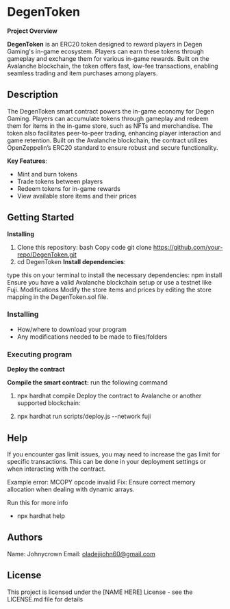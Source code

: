 # DegenToken
**Project Overview**

**DegenToken** is an ERC20 token designed to reward players in Degen Gaming's in-game ecosystem. Players can earn these tokens through gameplay and exchange them for various in-game rewards. Built on the Avalanche blockchain, the token offers fast, low-fee transactions, enabling seamless trading and item purchases among players.


## Description

The DegenToken smart contract powers the in-game economy for Degen Gaming. Players can accumulate tokens through gameplay and redeem them for items in the in-game store, such as NFTs and merchandise. The token also facilitates peer-to-peer trading, enhancing player interaction and game retention. Built on the Avalanche blockchain, the contract utilizes OpenZeppelin’s ERC20 standard to ensure robust and secure functionality.

**Key Features**:

  * Mint and burn tokens
  * Trade tokens between players
  * Redeem tokens for in-game rewards
  * View available store items and their prices

## Getting Started

**Installing**
1. Clone this repository:
bash
Copy code
git clone https://github.com/your-repo/DegenToken.git
2. cd DegenToken
**Install dependencies**:

type this on your terminal to install the necessary dependencies:   npm install
Ensure you have a valid Avalanche blockchain setup or use a testnet like Fuji.
Modifications
Modify the store items and prices by editing the store mapping in the DegenToken.sol file.


### Installing

* How/where to download your program
* Any modifications needed to be made to files/folders

### Executing program

**Deploy the contract**

 **Compile the smart contract:**
run the following command
1. npx hardhat compile
Deploy the contract to Avalanche or another supported blockchain:

2. npx hardhat run scripts/deploy.js --network fuji


## Help

If you encounter gas limit issues, you may need to increase the gas limit for specific transactions. This can be done in your deployment settings or when interacting with the contract.

Example error: MCOPY opcode invalid Fix: Ensure correct memory allocation when dealing with dynamic arrays.

Run this for more info 
* npx hardhat help


## Authors

Name: Johnycrown
Email: oladejijohn60@gmail.com

## License

This project is licensed under the [NAME HERE] License - see the LICENSE.md file for details
